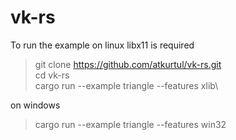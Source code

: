 # vk-rs

To run the example on linux libx11 is required

>git clone https://github.com/atkurtul/vk-rs.git \
>cd vk-rs\
>cargo run --example triangle --features xlib\

on windows

>cargo run --example triangle --features win32
